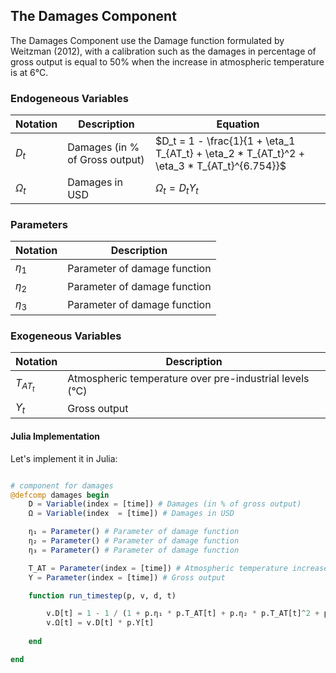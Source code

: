 
## The Damages Component

The Damages Component use the Damage function formulated by Weitzman (2012), with a calibration such as the damages in percentage of gross output is equal to 50% when the increase in atmospheric temperature is at 6°C.

### Endogeneous Variables

| Notation      | Description | Equation | 
| ----------- | ----------- |----------- |
| $D_t$  | Damages (in % of Gross output) | $D_t = 1 - \frac{1}{1 + \eta_1 T_{AT_t} + \eta_2 * T_{AT_t}^2 + \eta_3 * T_{AT_t}^{6.754}}$ |
| $\Omega_t$  | Damages in USD | $\Omega_t = D_tY_t$ |


### Parameters
| Notation      | Description |  
| ----------- | ----------- |
| $\eta_1$  | Parameter of damage function | 
| $\eta_2$  | Parameter of damage function | 
| $\eta_3$  | Parameter of damage function | 


### Exogeneous Variables
| Notation      | Description |  
| ----------- | ----------- |
|  $T_{AT_t}$  |  Atmospheric temperature over pre-industrial levels (°C)|
|  $Y_t$  |  Gross output |

#### Julia Implementation 

Let's implement it in Julia:
```julia

# component for damages 
@defcomp damages begin
    D = Variable(index = [time]) # Damages (in % of gross output)
    Ω = Variable(index  = [time]) # Damages in USD

    η₁ = Parameter() # Parameter of damage function 
    η₂ = Parameter() # Parameter of damage function 
    η₃ = Parameter() # Parameter of damage function 

    T_AT = Parameter(index = [time]) # Atmospheric temperature increase 
    Y = Parameter(index = [time]) # Gross output 

    function run_timestep(p, v, d, t)

        v.D[t] = 1 - 1 / (1 + p.η₁ * p.T_AT[t] + p.η₂ * p.T_AT[t]^2 + p.η₃ * p.T_AT[t]^6.754)
        v.Ω[t] = v.D[t] * p.Y[t]
        
    end

end
```


